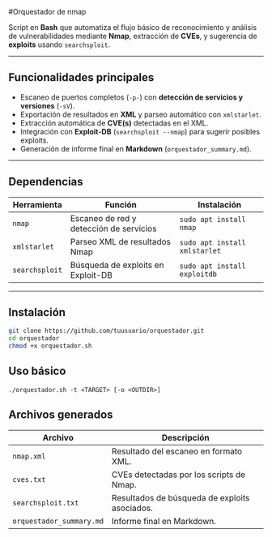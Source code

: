 #Orquestador de nmap

Script en **Bash** que automatiza el flujo básico de reconocimiento y análisis de vulnerabilidades mediante **Nmap**, extracción de **CVEs**, y sugerencia de **exploits** usando `searchsploit`.

---

## Funcionalidades principales

- Escaneo de puertos completos (`-p-`) con **detección de servicios y versiones** (`-sV`).
- Exportación de resultados en **XML** y parseo automático con `xmlstarlet`.
- Extracción automática de **CVE(s)** detectadas en el XML.
- Integración con **Exploit-DB** (`searchsploit --nmap`) para sugerir posibles exploits.
- Generación de informe final en **Markdown** (`orquestador_summary.md`).

---

## Dependencias

| Herramienta | Función | Instalación |
|--------------|----------|--------------|
| `nmap` | Escaneo de red y detección de servicios | `sudo apt install nmap` |
| `xmlstarlet` | Parseo XML de resultados Nmap | `sudo apt install xmlstarlet` |
| `searchsploit` | Búsqueda de exploits en Exploit-DB | `sudo apt install exploitdb` |


---

## Instalación

```bash
git clone https://github.com/tuusuario/orquestador.git
cd orquestador
chmod +x orquestador.sh
```

## Uso básico
```
./orquestador.sh -t <TARGET> [-o <OUTDIR>]
```

## Archivos generados

| Archivo                  | Descripción                                   |
| ------------------------ | --------------------------------------------- |
| `nmap.xml`               | Resultado del escaneo en formato XML.         |
| `cves.txt`               | CVEs detectadas por los scripts de Nmap.      |
| `searchsploit.txt`       | Resultados de búsqueda de exploits asociados. |
| `orquestador_summary.md` | Informe final en Markdown.                    |


